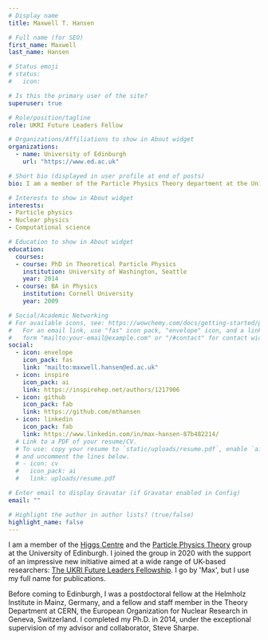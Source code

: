 ```yaml
---
# Display name
title: Maxwell T. Hansen

# Full name (for SEO)
first_name: Maxwell
last_name: Hansen

# Status emoji
# status:
#   icon:

# Is this the primary user of the site?
superuser: true

# Role/position/tagline
role: UKRI Future Leaders Fellow

# Organizations/Affiliations to show in About widget
organizations:
  - name: University of Edinburgh
    url: "https://www.ed.ac.uk"

# Short bio (displayed in user profile at end of posts)
bio: I am a member of the Particle Physics Theory department at the University of Edinburgh.

# Interests to show in About widget
interests:
- Particle physics
- Nuclear physics
- Computational science

# Education to show in About widget
education:
  courses:
  - course: PhD in Theoretical Particle Physics
    institution: University of Washington, Seattle
    year: 2014
  - course: BA in Physics
    institution: Cornell University
    year: 2009

# Social/Academic Networking
# For available icons, see: https://wowchemy.com/docs/getting-started/page-builder/#icons
#   For an email link, use "fas" icon pack, "envelope" icon, and a link in the
#   form "mailto:your-email@example.com" or "/#contact" for contact widget.
social:
  - icon: envelope
    icon_pack: fas
    link: "mailto:maxwell.hansen@ed.ac.uk"
  - icon: inspire
    icon_pack: ai
    link: https://inspirehep.net/authors/1217906
  - icon: github
    icon_pack: fab
    link: https://github.com/mthansen
  - icon: linkedin
    icon_pack: fab
    link: https://www.linkedin.com/in/max-hansen-87b482214/
  # Link to a PDF of your resume/CV.
  # To use: copy your resume to `static/uploads/resume.pdf`, enable `ai` icons in `params.yaml`,
  # and uncomment the lines below.
  # - icon: cv
  #   icon_pack: ai
  #   link: uploads/resume.pdf

# Enter email to display Gravatar (if Gravatar enabled in Config)
email: ""

# Highlight the author in author lists? (true/false)
highlight_name: false
---
```


I am a member of the [Higgs Centre](https://higgs.ph.ed.ac.uk/people/hansen-maxwell-t/) and the [Particle Physics Theory](https://www.ph.ed.ac.uk/people/maxwell-hansen) group at the University of Edinburgh. I joined the group in 2020 with the support of an impressive new initiative aimed at a wide range of UK-based researchers: [The UKRI Future Leaders Fellowship](https://www.ukri.org/our-work/developing-people-and-skills/future-leaders-fellowships/). I go by 'Max', but I use my full name for publications.

Before coming to Edinburgh, I was a postdoctoral fellow at the Helmholz Institute in Mainz, Germany, and a fellow and staff member in the Theory Department at CERN, the European Organization for Nuclear Research in Geneva, Switzerland. I completed my Ph.D. in 2014, under the exceptional supervision of my advisor and collaborator, Steve Sharpe.